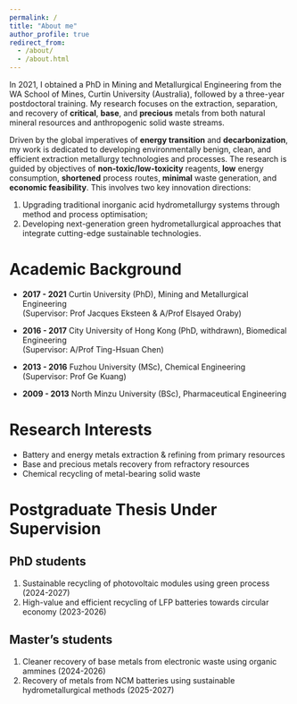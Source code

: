 ```yaml
---
permalink: /
title: "About me"
author_profile: true
redirect_from: 
  - /about/
  - /about.html
---
```


In 2021, I obtained a PhD in Mining and Metallurgical Engineering from the WA School of Mines, Curtin University (Australia), followed by a three-year postdoctoral training. My research focuses on the extraction, separation, and recovery of **critical**, **base**, and **precious** metals from both natural mineral resources and anthropogenic solid waste streams.

Driven by the global imperatives of **energy transition** and **decarbonization**, my work is dedicated to developing environmentally benign, clean, and efficient extraction metallurgy technologies and processes. The research is guided by objectives of **non-toxic/low-toxicity** reagents, **low** energy consumption, **shortened** process routes, **minimal** waste generation, and **economic feasibility**. This involves two key innovation directions:

1. Upgrading traditional inorganic acid hydrometallurgy systems through method and process optimisation;
2. Developing next-generation green hydrometallurgical approaches that integrate cutting-edge sustainable technologies.

Academic Background
======
- **2017 - 2021** Curtin University (PhD), Mining and Metallurgical Engineering  
   (Supervisor: Prof Jacques Eksteen & A/Prof Elsayed Oraby)  
  
- **2016 - 2017** City University of Hong Kong (PhD, withdrawn), Biomedical Engineering  
   (Supervisor: A/Prof Ting-Hsuan Chen)  
  
- **2013 - 2016** Fuzhou University (MSc), Chemical Engineering  
   (Supervisor: Prof Ge Kuang)  
  
- **2009 - 2013** North Minzu University (BSc), Pharmaceutical Engineering  

Research Interests
======
-	Battery and energy metals extraction & refining from primary resources  
-	Base and precious metals recovery from refractory resources  
-	Chemical recycling of metal-bearing solid waste  

Postgraduate Thesis Under Supervision
======
PhD students  
------
1. Sustainable recycling of photovoltaic modules using green process (2024-2027)  
2. High-value and efficient recycling of LFP batteries towards circular economy (2023-2026)

Master’s students  
------
1. Cleaner recovery of base metals from electronic waste using organic ammines (2024-2026)
2. Recovery of metals from NCM batteries using sustainable hydrometallurgical methods (2025-2027)
